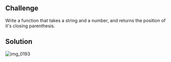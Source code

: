 ## Challenge
Write a function that takes a string and a number, and returns the position of it's closing parenthesis. 

## Solution
![img_0193](https://user-images.githubusercontent.com/34176171/41992275-d3fd41e6-79fc-11e8-8bf9-65bf4bbc74e0.jpg)

